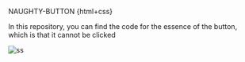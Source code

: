 NAUGHTY-BUTTON
{html+css}


In this repository, you can find the code for the essence of the button, which is that it cannot be clicked

![ss](https://github.com/Vlatd/desktop-tutorial/assets/145061572/7300a2f7-ea1c-4bc4-ab42-75ea95507014)
